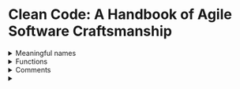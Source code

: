 # Clean Code: A Handbook of Agile Software Craftsmanship
<details>
  <summary>Meaningful names</summary>
  <p>
  
- Use intention revealing names
- Avoid disinformation
- Make meaningful distinctions
- Use pronaunceable names
- Use searchable names
- The length of name should correspond to the size of its scope
- Avoid encodings
- Avoid Hungarian notation
- Avoid member prefixes
- Encode implementation rather than interface
- Avoid mental mapping
- Class name should be noun
- Method name should be verb
- Don't be clever or cute
- Be consistent one word per one concept
- Don't use same name for things that have different semantic meaning
- Use solution domain names
- Use problem domain names
- Add meaningful context
- Don't add redundant context

  </p>
</details>


<details>
  <summary>Functions</summary>
  <p>
    
- Function should communicate its intent
- Function should be small (hardly ever 20 lines long)
- Identation level should not be greater than 1 or 2
- Function should do one thing. It should do it well. It should do it only
- There should't be sections inside function
- Function should contain one level of abstraction
- Switch statements can be tolerated if they appear only once, are used to create polymorphic objects, and are hidden behind inheritance relationship
- Use descriptive function names
- Single parameter functions should return updated value
- There should't be flag parameters
- One, two or three parameters at most
- If more than three parameters needed create objects representing parameters
- Parameter list is the same as single parameter of type list
- Function name can include parameters to provide context ex. assertExpectedEqualsActual instead of assertEqual
- Have no side effects
- Output parameter dependency can be inversed ex. public void appendFooter(StringBuffer report) -> report.appendFooter()
- Function should't contain query and command
- Prefer exceptions to returning error codes
- Try/Catch blocks should be extracted to different functions
- Error Handling is one thing
- Don't repeat yourself
    
  </p>
</details>



<details>
  <summary>Comments</summary>
  <p>

- Good comments:
    - Legal
    - Informative
    - Explanation of intent
    - Clarification
    - Warning of consequences
    - TODO
    - Aplification of importance
    - Javadocs in public APIs
- Bad comments:
    - Mumbling
    - Redundant
    - Misleading
    - Mandated
    - Journal comments
    - Noise comments
    - Position marker comments
    - Closing brace comments
    - Attributions and bylines
    - Commented-out code
    - HTML comments
    - Containing nonlocal information
    - Containing too much information
    - Inobvious connection to code
    - In function headers (short functions don't need them)
    - Javadoc in nonpublic code
- Comments rot faster than code
- Comments should be used to communicate intent
- Don't use comment when you can use function or a variable

  </p>
</details>



<details>
  <summary></summary>
  <p>
  </p>
</details>



